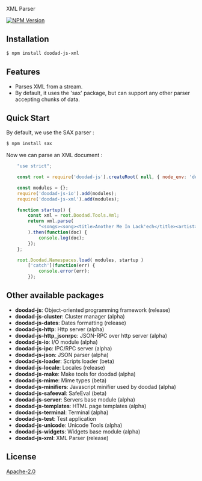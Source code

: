 XML Parser

[![NPM Version][npm-image]][npm-url]
 
## Installation

```bash
$ npm install doodad-js-xml
```

## Features

  -  Parses XML from a stream.
  -  By default, it uses the 'sax' package, but can support any other parser accepting chunks of data.

## Quick Start

By default, we use the SAX parser :

```bash
$ npm install sax
```

Now we can parse an XML document :

```js
    "use strict";

    const root = require('doodad-js').createRoot( null, { node_env: 'development' } );

    const modules = {};
	require('doodad-js-io').add(modules);
	require('doodad-js-xml').add(modules);

    function startup() {
        const xml = root.Doodad.Tools.Xml;
        return xml.parse(
            "<songs><song><title>Another Me In Lack'ech</title><artist>Epica</artist></song><song><title>Silent Lucidity</title><artist>Queensryche</artist></song><song><title>One</title><artist>Metallica</artist></song></songs>"
        ).then(function(doc) {
            console.log(doc);
        });
    };

    root.Doodad.Namespaces.load( modules, startup )
        ['catch'](function(err) {
            console.error(err);
        });
```

## Other available packages

  - **doodad-js**: Object-oriented programming framework (release)
  - **doodad-js-cluster**: Cluster manager (alpha)
  - **doodad-js-dates**: Dates formatting (release)
  - **doodad-js-http**: Http server (alpha)
  - **doodad-js-http_jsonrpc**: JSON-RPC over http server (alpha)
  - **doodad-js-io**: I/O module (alpha)
  - **doodad-js-ipc**: IPC/RPC server (alpha)
  - **doodad-js-json**: JSON parser (alpha)
  - **doodad-js-loader**: Scripts loader (beta)
  - **doodad-js-locale**: Locales (release)
  - **doodad-js-make**: Make tools for doodad (alpha)
  - **doodad-js-mime**: Mime types (beta)
  - **doodad-js-minifiers**: Javascript minifier used by doodad (alpha)
  - **doodad-js-safeeval**: SafeEval (beta)
  - **doodad-js-server**: Servers base module (alpha)
  - **doodad-js-templates**: HTML page templates (alpha)
  - **doodad-js-terminal**: Terminal (alpha)
  - **doodad-js-test**: Test application
  - **doodad-js-unicode**: Unicode Tools (alpha)
  - **doodad-js-widgets**: Widgets base module (alpha)
  - **doodad-js-xml**: XML Parser (release)
  
## License

  [Apache-2.0][license-url]

[npm-image]: https://img.shields.io/npm/v/doodad-js-xml.svg
[npm-url]: https://npmjs.org/package/doodad-js-xml
[license-url]: http://opensource.org/licenses/Apache-2.0